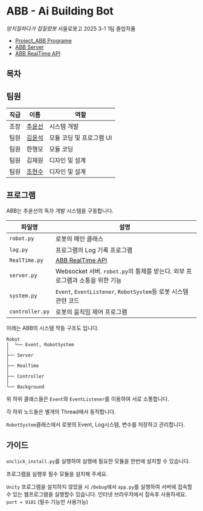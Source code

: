 # ABB - Ai Building Bot
*망치질하다가 접질렸봇*
서울로봇고 2025 3-1 1팀 졸업작품

- [Project_ABB Programe](https://github.com/seon0313/Project_ABB_Program)
- [ABB Server](https://github.com/seon0313/ABB_Server)
- [ABB RealTime API](https://github.com/seon0313/ABB_RealTime_AI)

## 목차

## 팀원

|직급|이름|역할|
|---|---|---|
|조장|[추윤선](https://github.com/seon0313)|시스템 개발|
|팀원|[김윤석](https://github.com/yoon7270)|모듈 코딩 및 프로그램 UI|
|팀원|한행모|모듈 코딩|
|팀원|김재원|디자인 및 설계|
|팀원|[조현수](https://github.com/johyunsu2mb)|디자인 및 설계|

## 프로그램

ABB는 추윤선의 독자 개발 시스템을 구동합니다.


|파일명|설명|
|---|---|
|`robot.py`|로봇의 메인 클래스|
|`log.py`|프로그램의 Log 기록 프로그램|
|`RealTime.py`|[ABB RealTime API](https://github.com/seon0313/ABB_RealTime_AI)|
|`server.py`|Websocket 서버. `robot.py`의 통제를 받는다. 외부 프로그램과 소통을 위한 기능|
|`system.py`|`Event`, `EventListener`, `RobotSystem`등 로봇 시스템 관련 코드|
|`controller.py`|로봇의 움직임 제어 프로그램|

아래는 ABB의 시스템 작동 구조도 입니다.

```
Robot
│  └── Event, RobotSystem
│
├── Server
│
├── RealTime
│
├── Controller
│
└── Background
```

위 하위 클래스들은 `Event`와 `EventListener`를 이용하여 서로 소통합니다.

각 하위 노드들은 별개의 Thread에서 동작합니다.

`RobotSystem`클래스에서 로봇의 Event, Log시스템, 변수를 저장하고 관리합니다.

## 가이드

`onclick_install.py`를 실행하여 실행에 필요한 모듈을 한번에 설치할 수 있습니다.

프로그램을 실행후 필수 모듈을 설치해 주세요.

`Unity` 프로그램을 설치하지 않았을 시 `/Debug`에서 `app.py`를 실행하여 서버에 접속할수 있는 웹프로그램을 실행할수 있습니다. 인터넷 브라우저에서 접속후 사용하세요. `port = 9181`
(필수 기능만 사용가능)